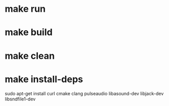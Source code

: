 # make run
# make build
# make clean
# make install-deps


sudo apt-get install curl cmake clang pulseaudio libasound-dev libjack-dev libsndfile1-dev 



